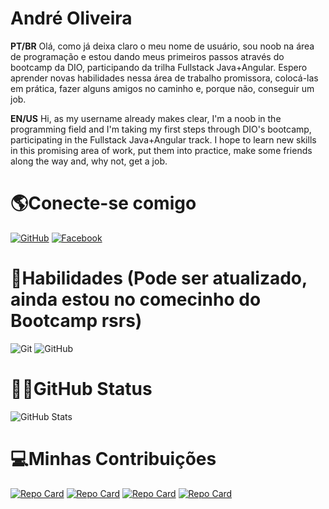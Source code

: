# André Oliveira
**PT/BR** Olá, como já deixa claro o meu nome de usuário, sou noob na área de programação e estou dando meus primeiros passos através do bootcamp da DIO, participando da trilha Fullstack Java+Angular. Espero aprender novas habilidades nessa área de trabalho promissora, colocá-las em prática, fazer alguns amigos no caminho e, porque não, conseguir um job.

**EN/US** Hi, as my username already makes clear, I'm a noob in the programming field and I'm taking my first steps through DIO's bootcamp, participating in the Fullstack Java+Angular track. I hope to learn new skills in this promising area of work, put them into practice, make some friends along the way and, why not, get a job.
# 🌎Conecte-se comigo
[![GitHub](https://img.shields.io/badge/Github-000?style=for-the-badge&logo=Github&logoColor=0E76A8)](https://github.com/thenoobcoder86) [![Facebook](https://img.shields.io/badge/Facebook-000?style=for-the-badge&logo=facebook)](https://www.facebook.com/andre.oliveira886/)
# 🥋Habilidades (Pode ser atualizado, ainda estou no comecinho do Bootcamp rsrs)
![Git](https://img.shields.io/badge/git-%23F05033.svg?style=for-the-badge&logo=git&logoColor=white) ![GitHub](https://img.shields.io/badge/github-%23121011.svg?style=for-the-badge&logo=github&logoColor=white)

# 👶🏻GitHub Status
![GitHub Stats](https://github-readme-stats.vercel.app/api?username=thenoobcoder86&theme=tokyonight&show_icons=true)

# 💻Minhas Contribuições
[![Repo Card](https://github-readme-stats.vercel.app/api/pin/?username=thenoobcoder86&repo=dio-lab-open-source&theme=tokyonight&show_icons=true)](https://github.com/thenoobcoder86/dio-lab-open-source)
[![Repo Card](https://github-readme-stats.vercel.app/api/pin/?username=thenoobcoder86&repo=js-developer-pokedex&theme=tokyonight&show_icons=true)](https://github.com/thenoobcoder86/js-developer-pokedex)
[![Repo Card](https://github-readme-stats.vercel.app/api/pin/?username=thenoobcoder86&repo=angular-blog&theme=tokyonight&show_icons=true)](https://github.com/thenoobcoder86/angular-blog)
[![Repo Card](https://github-readme-stats.vercel.app/api/pin/?username=thenoobcoder86&repo=angular-psn-store-cloneg&theme=tokyonight&show_icons=true)](https://github.com/thenoobcoder86/angular-psn-store-clone)
